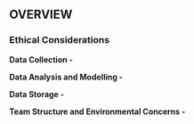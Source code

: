 ## OVERVIEW

### Ethical Considerations

**Data Collection -**



**Data Analysis and Modelling -**



**Data Storage -**



**Team Structure and Environmental Concerns -**

